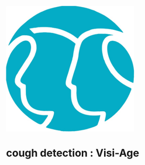 

<img src="https://github.com/arthurbirate/cough_detection_visi_age/blob/main/cough_detection_4.0/logo/caringminds.jpg" alt="Alt text" width="350"/>


# cough detection : Visi-Age
